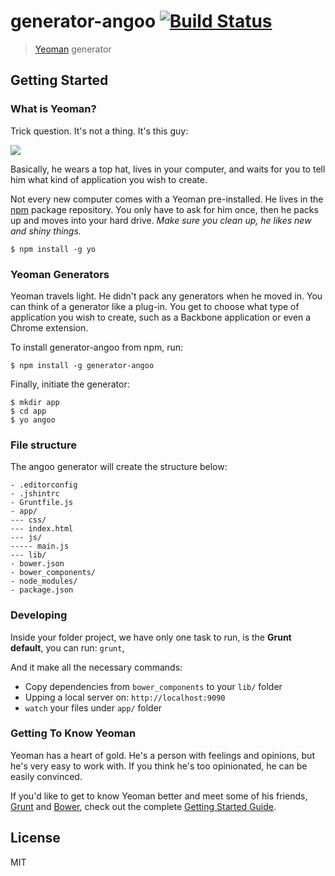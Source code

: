 # generator-angoo [![Build Status](https://secure.travis-ci.org/chambs/generator-angoo.png?branch=master)](https://travis-ci.org/chambs/generator-angoo)

> [Yeoman](http://yeoman.io) generator


## Getting Started

### What is Yeoman?

Trick question. It's not a thing. It's this guy:

![](http://i.imgur.com/JHaAlBJ.png)

Basically, he wears a top hat, lives in your computer, and waits for you to tell him what kind of application you wish to create.

Not every new computer comes with a Yeoman pre-installed. He lives in the [npm](https://npmjs.org) package repository. You only have to ask for him once, then he packs up and moves into your hard drive. *Make sure you clean up, he likes new and shiny things.*

```
$ npm install -g yo
```

### Yeoman Generators

Yeoman travels light. He didn't pack any generators when he moved in. You can think of a generator like a plug-in. You get to choose what type of application you wish to create, such as a Backbone application or even a Chrome extension.

To install generator-angoo from npm, run:

```
$ npm install -g generator-angoo
```

Finally, initiate the generator:

```
$ mkdir app
$ cd app
$ yo angoo
```

### File structure

The angoo generator will create the structure below:

```
- .editorconfig
- .jshintrc
- Gruntfile.js
- app/
--- css/
--- index.html
--- js/
----- main.js
--- lib/
- bower.json
- bower_components/
- node_modules/
- package.json
```

### Developing

Inside your folder project, we have only one task to run, is the **Grunt default**, you can run: `grunt`,

And it make all the necessary commands:

- Copy dependencies from `bower_components` to your `lib/` folder
- Upping a local server on: `http://localhost:9090`
- `watch` your files under `app/` folder


### Getting To Know Yeoman

Yeoman has a heart of gold. He's a person with feelings and opinions, but he's very easy to work with. If you think he's too opinionated, he can be easily convinced.

If you'd like to get to know Yeoman better and meet some of his friends, [Grunt](http://gruntjs.com) and [Bower](http://bower.io), check out the complete [Getting Started Guide](https://github.com/yeoman/yeoman/wiki/Getting-Started).


## License

MIT
